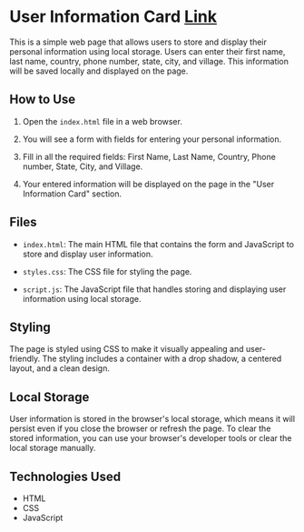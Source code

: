 # User Information Card  [Link](https://abhilashtengli.github.io/User-Information-Card/)

This is a simple web page that allows users to store and display their personal information using local storage. Users can enter their first name, last name, country, phone number, state, city, and village. This information will be saved locally and displayed on the page.

## How to Use

1. Open the `index.html` file in a web browser.

2. You will see a form with fields for entering your personal information.

3. Fill in all the required fields: First Name, Last Name, Country, Phone number, State, City, and Village.

4. Your entered information will be displayed on the page in the "User Information Card" section.

## Files

- `index.html`: The main HTML file that contains the form and JavaScript to store and display user information.

- `styles.css`: The CSS file for styling the page.

- `script.js`: The JavaScript file that handles storing and displaying user information using local storage.

## Styling

The page is styled using CSS to make it visually appealing and user-friendly. The styling includes a container with a drop shadow, a centered layout, and a clean design.

## Local Storage

User information is stored in the browser's local storage, which means it will persist even if you close the browser or refresh the page. To clear the stored information, you can use your browser's developer tools or clear the local storage manually.

## Technologies Used

- HTML
- CSS
- JavaScript
